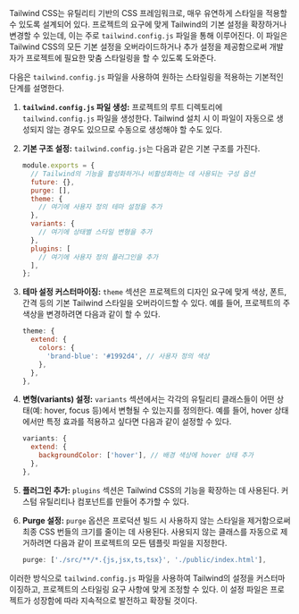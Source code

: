 Tailwind CSS는 유틸리티 기반의 CSS 프레임워크로, 매우 유연하게 스타일을 적용할 수 있도록 설계되어 있다. 프로젝트의 요구에 맞게 Tailwind의 기본 설정을 확장하거나 변경할 수 있는데, 이는 주로 `tailwind.config.js` 파일을 통해 이루어진다. 이 파일은 Tailwind CSS의 모든 기본 설정을 오버라이드하거나 추가 설정을 제공함으로써 개발자가 프로젝트에 필요한 맞춤 스타일링을 할 수 있도록 도와준다.

다음은 `tailwind.config.js` 파일을 사용하여 원하는 스타일링을 적용하는 기본적인 단계를 설명한다.

1. **`tailwind.config.js` 파일 생성:**
   프로젝트의 루트 디렉토리에 `tailwind.config.js` 파일을 생성한다. Tailwind 설치 시 이 파일이 자동으로 생성되지 않는 경우도 있으므로 수동으로 생성해야 할 수도 있다.

2. **기본 구조 설정:**
   `tailwind.config.js`는 다음과 같은 기본 구조를 가진다.

   ```javascript
   module.exports = {
     // Tailwind의 기능을 활성화하거나 비활성화하는 데 사용되는 구성 옵션
     future: {},
     purge: [],
     theme: {
       // 여기에 사용자 정의 테마 설정을 추가
     },
     variants: {
       // 여기에 상태별 스타일 변형을 추가
     },
     plugins: [
       // 여기에 사용자 정의 플러그인을 추가
     ],
   };
   ```

3. **테마 설정 커스터마이징:**
   `theme` 섹션은 프로젝트의 디자인 요구에 맞게 색상, 폰트, 간격 등의 기본 Tailwind 스타일을 오버라이드할 수 있다.
   예를 들어, 프로젝트의 주 색상을 변경하려면 다음과 같이 할 수 있다.

   ```javascript
   theme: {
     extend: {
       colors: {
         'brand-blue': '#1992d4', // 사용자 정의 색상
       },
     },
   },
   ```

4. **변형(variants) 설정:**
   `variants` 섹션에서는 각각의 유틸리티 클래스들이 어떤 상태(예: hover, focus 등)에서 변형될 수 있는지를 정의한다. 예를 들어, hover 상태에서만 특정 효과를 적용하고 싶다면 다음과 같이 설정할 수 있다.

   ```javascript
   variants: {
     extend: {
       backgroundColor: ['hover'], // 배경 색상에 hover 상태 추가
     },
   },
   ```

5. **플러그인 추가:**
   `plugins` 섹션은 Tailwind CSS의 기능을 확장하는 데 사용된다. 커스텀 유틸리티나 컴포넌트를 만들어 추가할 수 있다.

6. **Purge 설정:**
   `purge` 옵션은 프로덕션 빌드 시 사용하지 않는 스타일을 제거함으로써 최종 CSS 번들의 크기를 줄이는 데 사용된다. 사용되지 않는 클래스를 자동으로 제거하려면 다음과 같이 프로젝트의 모든 템플릿 파일을 지정한다.
   ```javascript
   purge: ['./src/**/*.{js,jsx,ts,tsx}', './public/index.html'],
   ```

이러한 방식으로 `tailwind.config.js` 파일을 사용하여 Tailwind의 설정을 커스터마이징하고, 프로젝트의 스타일링 요구 사항에 맞게 조정할 수 있다. 이 설정 파일은 프로젝트가 성장함에 따라 지속적으로 발전하고 확장될 것이다.
